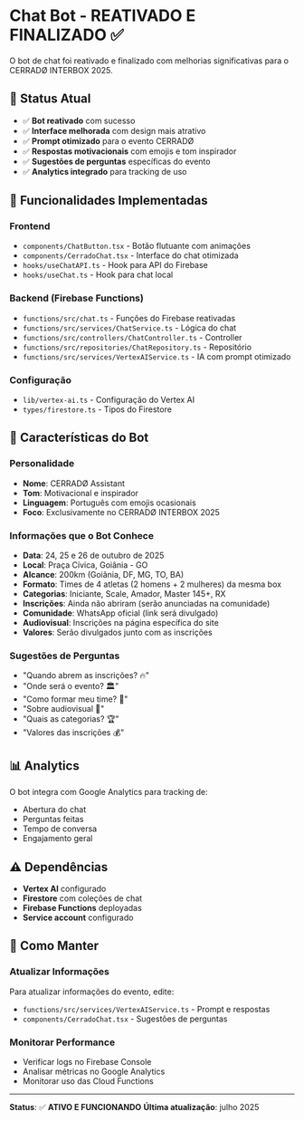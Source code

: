 # Chat Bot - REATIVADO E FINALIZADO ✅

O bot de chat foi reativado e finalizado com melhorias significativas para o CERRADØ INTERBOX 2025.

## 🚀 Status Atual

- ✅ **Bot reativado** com sucesso
- ✅ **Interface melhorada** com design mais atrativo
- ✅ **Prompt otimizado** para o evento CERRADØ
- ✅ **Respostas motivacionais** com emojis e tom inspirador
- ✅ **Sugestões de perguntas** específicas do evento
- ✅ **Analytics integrado** para tracking de uso

## 🎯 Funcionalidades Implementadas

### Frontend
- `components/ChatButton.tsx` - Botão flutuante com animações
- `components/CerradoChat.tsx` - Interface do chat otimizada
- `hooks/useChatAPI.ts` - Hook para API do Firebase
- `hooks/useChat.ts` - Hook para chat local

### Backend (Firebase Functions)
- `functions/src/chat.ts` - Funções do Firebase reativadas
- `functions/src/services/ChatService.ts` - Lógica do chat
- `functions/src/controllers/ChatController.ts` - Controller
- `functions/src/repositories/ChatRepository.ts` - Repositório
- `functions/src/services/VertexAIService.ts` - IA com prompt otimizado

### Configuração
- `lib/vertex-ai.ts` - Configuração do Vertex AI
- `types/firestore.ts` - Tipos do Firestore

## 🤖 Características do Bot

### Personalidade
- **Nome**: CERRADØ Assistant
- **Tom**: Motivacional e inspirador
- **Linguagem**: Português com emojis ocasionais
- **Foco**: Exclusivamente no CERRADØ INTERBOX 2025

### Informações que o Bot Conhece
- **Data**: 24, 25 e 26 de outubro de 2025
- **Local**: Praça Cívica, Goiânia - GO
- **Alcance**: 200km (Goiânia, DF, MG, TO, BA)
- **Formato**: Times de 4 atletas (2 homens + 2 mulheres) da mesma box
- **Categorias**: Iniciante, Scale, Amador, Master 145+, RX
- **Inscrições**: Ainda não abriram (serão anunciadas na comunidade)
- **Comunidade**: WhatsApp oficial (link será divulgado)
- **Audiovisual**: Inscrições na página específica do site
- **Valores**: Serão divulgados junto com as inscrições

### Sugestões de Perguntas
- "Quando abrem as inscrições? 🔥"
- "Onde será o evento? 🏛️"
- "Como formar meu time? 🤝"
- "Sobre audiovisual 📸"
- "Quais as categorias? 🏆"
- "Valores das inscrições 💰"

## 📊 Analytics

O bot integra com Google Analytics para tracking de:
- Abertura do chat
- Perguntas feitas
- Tempo de conversa
- Engajamento geral

## ⚠️ Dependências

- **Vertex AI** configurado
- **Firestore** com coleções de chat
- **Firebase Functions** deployadas
- **Service account** configurado

## 🔧 Como Manter

### Atualizar Informações
Para atualizar informações do evento, edite:
- `functions/src/services/VertexAIService.ts` - Prompt e respostas
- `components/CerradoChat.tsx` - Sugestões de perguntas

### Monitorar Performance
- Verificar logs no Firebase Console
- Analisar métricas no Google Analytics
- Monitorar uso das Cloud Functions

---

**Status**: ✅ **ATIVO E FUNCIONANDO**
**Última atualização**: julho 2025 